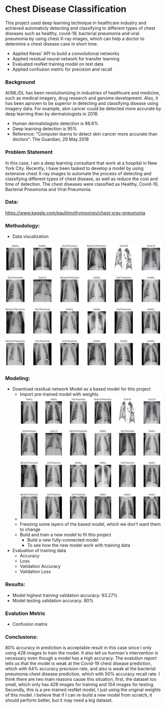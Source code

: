 # Chest Disease Classification

  This project used deep learning technique in healthcare industry and achieved automaticly detecting and classifying to different types of chest diseases such as healthy, covid-19, bacterial pneumonia and viral pneumonia by using chest X-ray images, which can help a doctor to determine a chest disease case in short time.
  - Applied Keras' API to build a convolutional networks
  - Applied residual neural network for transfer learning
  - Evaluated resNet training model on test data
  - Applied confusion metric for precision and recall


### Background

  AI/ML/DL has been revolutionizing in industries of healthcare and medicine, such as medical imagery, drug research and genome development. Also, it has been aproven to be superior in detecting and classifying disease using imagery data. For example, skin cancer could be detected more accurate by deep learning than by dermatologists in 2018.
  - Human dermatologists detection is 86.6%
  - Deep learning detection is 95%
  - Reference: "Computer learns to detect skin cancer more accurate than doctors". The Guardian, 29 May 2018


### Problem Statement

  In this case, I am a deep learning consultant that work at a hospital in New York City. Recently, I have been tasked to develop a model by using extensive chest X-ray images to automate the process of detecting and classifying different types of chest disease, as well as reduce the cost and time of detection. The chest diseases were classified as Healthy, Covid-19, Bacterial Pneumonia and Viral Pneumonia.


### Data:

  https://www.kaggle.com/paultimothymooney/chest-xray-pneumonia
  
  
### Methodology:

  - Data visualization
  <img src="https://github.com/ZhuoquanChen/Data-Science-Projects/blob/main/Chest_Disease_Classification/images/1.png" width="600" height="400"> 
   
   
### Modeling:

  - Download residual network Model as a based model for this project
    - Import pre-trained model with weights
    - <img src="https://github.com/ZhuoquanChen/Data-Science-Projects/blob/main/Chest_Disease_Classification/images/1.png" width="600" height="400"> 
    - Freezing some layers of the based model, which we don't want them to change
    - Build and train a new model to fit this project
      - Build a new fully-connected model
      - To see how the new model work with training data
  - Evaluation of training data
    - Accuracy
    - Loss
    - Validation Accuracy
    - Validation Loss

  
### Results:

  - Model highest training validation accuracy: 93.27%
  - Model testing validation accuracy: 80%


### Evalution Metric

  - Confusion matrix


### Conclusions:

  80% accuracy in prediction is acceptable result in this case since I only using 428 images to train the model. It also tell us hunman's intervention is necessary even though a model has a high accuracy. The evalution report tells us that the model is weak at the Covid-19 chest disease prediction, which with 64% accuracy precision rate, and also is weak at the bacterial pneumonia chest disease prediction, which with 50% accuracy recall rate. I think there are two main reasons cause this situation, first, the dataset too small, which only has 428 images for training and 104 images for testing. Secondly, this is a pre-trained resNet model, I just using the original weights of this model. I believe that if I can re-build a new model from scratch, it should perform better, but it may need a big dataset.
